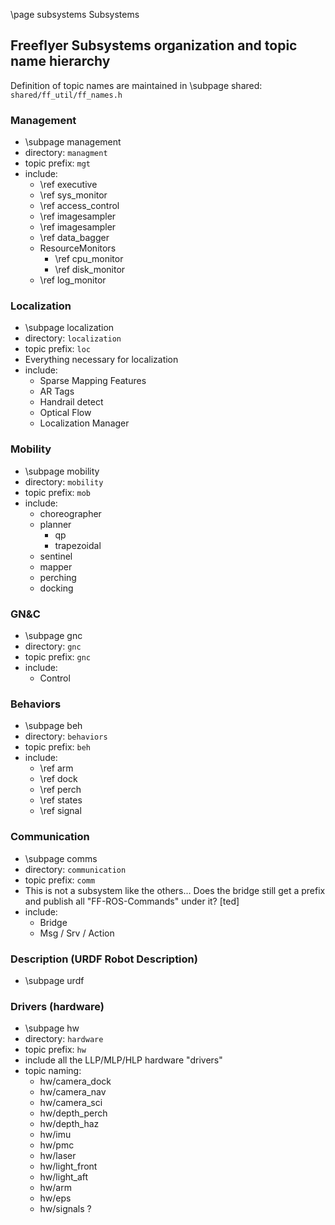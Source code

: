 \page subsystems Subsystems

## Freeflyer Subsystems organization and topic name hierarchy

Definition of topic names are maintained in \subpage shared:<br>
  `shared/ff_util/ff_names.h`

### Management
  - \subpage management
  - directory: `managment`
  - topic prefix: `mgt`
  - include:
    - \ref executive
    - \ref sys_monitor
    - \ref access_control
    - \ref imagesampler
    - \ref imagesampler
    - \ref data_bagger
    - ResourceMonitors
      - \ref cpu_monitor
      - \ref disk_monitor
    - \ref log_monitor

### Localization
  - \subpage localization
  - directory: `localization`
  - topic prefix: `loc`
  - Everything necessary for localization
  - include:
    - Sparse Mapping Features
    - AR Tags
    - Handrail detect
    - Optical Flow
    - Localization Manager

### Mobility
  - \subpage mobility
  - directory: `mobility`
  - topic prefix: `mob`
  - include:
    - choreographer
    - planner
      + qp
      + trapezoidal
    - sentinel
    - mapper
    - perching
    - docking

### GN&C
  - \subpage gnc
  - directory: `gnc`
  - topic prefix: `gnc`
  - include:
    - Control

### Behaviors
  - \subpage beh
  - directory: `behaviors`
  - topic prefix: `beh`
  - include:
    - \ref arm
    - \ref dock
    - \ref perch
    - \ref states
    - \ref signal

### Communication
  - \subpage comms
  - directory: `communication`
  - topic prefix: `comm`
  - This is not a subsystem like the others... Does the bridge still get a prefix and publish all "FF-ROS-Commands" under it? [ted]
  - include:
    - Bridge
    - Msg / Srv / Action

### Description (URDF Robot Description)
  - \subpage urdf

### Drivers (hardware)
  - \subpage hw
  - directory: `hardware`
  - topic prefix: `hw`
  - include all the LLP/MLP/HLP hardware "drivers"
  - topic naming:
    - hw/camera_dock
    - hw/camera_nav
    - hw/camera_sci
    - hw/depth_perch
    - hw/depth_haz
    - hw/imu
    - hw/pmc
    - hw/laser
    - hw/light_front
    - hw/light_aft
    - hw/arm
    - hw/eps
    - hw/signals ?
